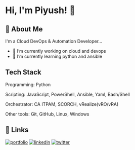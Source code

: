 # Hi, I'm Piyush! 👋

## 🚀 About Me
I'm a Cloud DevOps & Automation Developer...

- 🔭 I’m currently working on cloud and devops 
- 🌱 I’m currently learning python and ansible

## Tech Stack

Programming: Python

Scripting: JavaScript, PowerShell, Ansible, Yaml, Bash/Shell

Orchestrator: CA ITPAM, SCORCH, vRealize(vRO/vRA) 

Other tools: Git, GitHub, Linux, Windows


## 🔗 Links
[![portfolio](https://img.shields.io/badge/my_portfolio-000?style=for-the-badge&logo=ko-fi&logoColor=white)](https://piyushv080.com/piyushv080)
[![linkedin](https://img.shields.io/badge/linkedin-0A66C2?style=for-the-badge&logo=linkedin&logoColor=white)](https://www.linkedin.com/in/piyushv080/)
[![twitter](https://img.shields.io/badge/twitter-1DA1F2?style=for-the-badge&logo=twitter&logoColor=white)](https://twitter.com/piyushv080)

